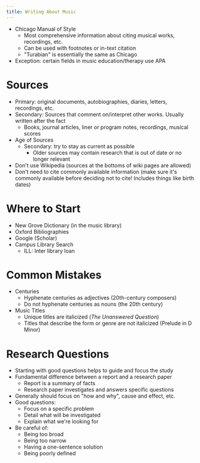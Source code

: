 ```yaml
---
title: Writing About Music
---
```

- Chicago Manual of Style
	- Most comprehensive information about citing musical works, recordings, etc.
	- Can be used with footnotes or in-text citation
	- "Turabian" is essentially the same as Chicago
- Exception: certain fields in music education/therapy use APA

# Sources

- Primary: original documents, autobiographies, diaries, letters, recordings, etc.
- Secondary: Sources that comment on/interpret other works. Usually written after the fact
	- Books, journal articles, liner or program notes, recordings, musical scores
- Age of Sources
	- Secondary: try to stay as current as possible
		- Older sources may contain research that is out of date or no longer relevant
- Don't use Wikipedia (sources at the bottoms of wiki pages are allowed)
- Don't need to cite commonly available information (make sure it's commonly available before deciding not to cite! Includes things like birth dates)

# Where to Start

- New Grove Dictionary (in the music library)
- Oxford Bibliographies
- Google (Scholar)
- Campus Library Search
	- ILL: Inter library loan

# Common Mistakes

- Centuries
	- Hyphenate centuries as adjectives (20th-century composers)
	- Do not hyphenate centuries as nouns (the 20th century)
- Music Titles
	- Unique titles are italicized (*The Unanswered Question*)
	- Titles that describe the form or genre are not italicized (Prelude in D Minor)

# Research Questions

- Starting with good questions helps to guide and focus the study
- Fundamental difference between a report and a research paper
	- Report is a summary of facts
	- Research paper investigates and answers specific questions
- Generally should focus on "how and why", cause and effect, etc.
- Good questions:
	- Focus on a specific problem
	- Detail what will be investigated
	- Explain what we're looking for
- Be careful of:
	- Being too broad
	- Being too narrow
	- Having a one-sentence solution
	- Being poorly defined